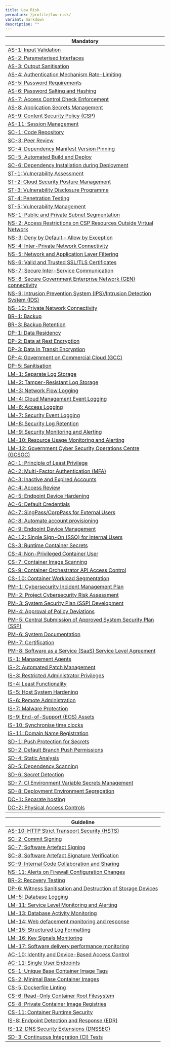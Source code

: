 ```yaml
---
title: Low Risk
permalink: /profile/low-risk/
variant: markdown
description: ""
---
```

| Mandatory |
| ---- |
| [AS-1: Input Validation](/control-catalog/as/#as-1) |
| [AS-2: Parameterised Interfaces](/control-catalog/as/#as-2) |
| [AS-3: Output Sanitisation](/control-catalog/as/#as-3) |
| [AS-4: Authentication Mechanism Rate-Limiting](/control-catalog/as/#as-4) |
| [AS-5: Password Requirements](/control-catalog/as/#as-5) |
| [AS-6: Password Salting and Hashing](/control-catalog/as/#as-6) |
| [AS-7: Access Control Check Enforcement](/control-catalog/as/#as-7) |
| [AS-8: Application Secrets Management](/control-catalog/as/#as-8) |
| [AS-9: Content Security Policy (CSP)](/control-catalog/as/#as-9) |
| [AS-11: Session Management](/control-catalog/as/#as-11) |
| [SC-1: Code Repository](/control-catalog/sc/#sc-1) |
| [SC-3: Peer Review](/control-catalog/sc/#sc-3) |
| [SC-4: Dependency Manifest Version Pinning](/control-catalog/sc/#sc-4) |
| [SC-5: Automated Build and Deploy](/control-catalog/sc/#sc-5) |
| [SC-6: Dependency Installation during Deployment](/control-catalog/sc/#sc-6) |
| [ST-1: Vulnerability Assessment](/control-catalog/st/#st-1) |
| [ST-2: Cloud Security Posture Management](/control-catalog/st/#st-2) |
| [ST-3: Vulnerability Disclosure Programme](/control-catalog/st/#st-3) |
| [ST-4: Penetration Testing](/control-catalog/st/#st-4) |
| [ST-5: Vulnerability Management](/control-catalog/st/#st-5) |
| [NS-1: Public and Private Subnet Segmentation](/control-catalog/ns/#ns-1) |
| [NS-2: Access Restrictions on CSP Resources Outside Virtual Network](/control-catalog/ns/#ns-2) |
| [NS-3: Deny by Default – Allow by Exception](/control-catalog/ns/#ns-3) |
| [NS-4: Inter-Private Network Connectivity](/control-catalog/ns/#ns-4) |
| [NS-5: Network and Application Layer Filtering](/control-catalog/ns/#ns-5) |
| [NS-6: Valid and Trusted SSL/TLS Certificates](/control-catalog/ns/#ns-6) |
| [NS-7: Secure Inter-Service Communication](/control-catalog/ns/#ns-7) |
| [NS-8: Secure Government Enterprise Network (GEN) connectivity](/control-catalog/ns/#ns-8) |
| [NS-9: Intrusion Prevention System (IPS)/Intrusion Detection System (IDS)](/control-catalog/ns/#ns-9) |
| [NS-10: Private Network Connectivity](/control-catalog/ns/#ns-10) |
| [BR-1: Backup](/control-catalog/br/#br-1) |
| [BR-3: Backup Retention](/control-catalog/br/#br-3) |
| [DP-1: Data Residency](/control-catalog/dp/#dp-1) |
| [DP-2: Data at Rest Encryption](/control-catalog/dp/#dp-2) |
| [DP-3: Data in Transit Encryption](/control-catalog/dp/#dp-3) |
| [DP-4: Government on Commercial Cloud (GCC)](/control-catalog/dp/#dp-4) |
| [DP-5: Sanitisation](/control-catalog/dp/#dp-5) |
| [LM-1: Separate Log Storage](/control-catalog/lm/#lm-1) |
| [LM-2: Tamper-Resistant Log Storage](/control-catalog/lm/#lm-2) |
| [LM-3: Network Flow Logging](/control-catalog/lm/#lm-3) |
| [LM-4: Cloud Management Event Logging](/control-catalog/lm/#lm-4) |
| [LM-6: Access Logging](/control-catalog/lm/#lm-6) |
| [LM-7: Security Event Logging](/control-catalog/lm/#lm-7) |
| [LM-8: Security Log Retention](/control-catalog/lm/#lm-8) |
| [LM-9: Security Monitoring and Alerting](/control-catalog/lm/#lm-9) |
| [LM-10: Resource Usage Monitoring and Alerting](/control-catalog/lm/#lm-10) |
| [LM-12: Government Cyber Security Operations Centre (GCSOC)](/control-catalog/lm/#lm-12) |
| [AC-1: Principle of Least Privilege](/control-catalog/ac/#ac-1) |
| [AC-2: Multi-Factor Authentication (MFA)](/control-catalog/ac/#ac-2) |
| [AC-3: Inactive and Expired Accounts](/control-catalog/ac/#ac-3) |
| [AC-4: Access Review](/control-catalog/ac/#ac-4) |
| [AC-5: Endpoint Device Hardening](/control-catalog/ac/#ac-5) |
| [AC-6: Default Credentials](/control-catalog/ac/#ac-6) |
| [AC-7: SingPass/CorpPass for External Users](/control-catalog/ac/#ac-7) |
| [AC-8: Automate account provisioning](/control-catalog/ac/#ac-8) |
| [AC-9: Endpoint Device Management](/control-catalog/ac/#ac-9) |
| [AC-12: Single Sign-On (SSO) for Internal Users](/control-catalog/ac/#ac-12) |
| [CS-3: Runtime Container Secrets](/control-catalog/cs/#cs-3) |
| [CS-4: Non-Privileged Container User](/control-catalog/cs/#cs-4) |
| [CS-7: Container Image Scanning](/control-catalog/cs/#cs-7) |
| [CS-9: Container Orchestrator API Access Control](/control-catalog/cs/#cs-9) |
| [CS-10: Container Workload Segmentation](/control-catalog/cs/#cs-10) |
| [PM-1: Cybersecurity Incident Management Plan](/control-catalog/pm/#pm-1) |
| [PM-2: Project Cybersecurity Risk Assessment](/control-catalog/pm/#pm-2) |
| [PM-3: System Security Plan (SSP) Development](/control-catalog/pm/#pm-3) |
| [PM-4: Approval of Policy Deviations](/control-catalog/pm/#pm-4) |
| [PM-5: Central Submission of Approved System Security Plan (SSP)](/control-catalog/pm/#pm-5) |
| [PM-6: System Documentation](/control-catalog/pm/#pm-6) |
| [PM-7: Certification](/control-catalog/pm/#pm-7) |
| [PM-8: Software as a Service (SaaS) Service Level Agreement](/control-catalog/pm/#pm-8) |
| [IS-1: Management Agents](/control-catalog/is/#is-1) |
| [IS-2: Automated Patch Management](/control-catalog/is/#is-2) |
| [IS-3: Restricted Administrator Privileges](/control-catalog/is/#is-3) |
| [IS-4: Least Functionality](/control-catalog/is/#is-4) |
| [IS-5: Host System Hardening](/control-catalog/is/#is-5) |
| [IS-6: Remote Administration](/control-catalog/is/#is-6) |
| [IS-7: Malware Protection](/control-catalog/is/#is-7) |
| [IS-9: End-of-Support (EOS) Assets](/control-catalog/is/#is-9) |
| [IS-10: Synchronise time clocks](/control-catalog/is/#is-10) |
| [IS-11: Domain Name Registration](/control-catalog/is/#is-11) |
| [SD-1: Push Protection for Secrets](/control-catalog/sd/#sd-1) |
| [SD-2: Default Branch Push Permissions](/control-catalog/sd/#sd-2) |
| [SD-4: Static Analysis](/control-catalog/sd/#sd-4) |
| [SD-5: Dependency Scanning](/control-catalog/sd/#sd-5) |
| [SD-6: Secret Detection](/control-catalog/sd/#sd-6) |
| [SD-7: CI Environment Variable Secrets Management](/control-catalog/sd/#sd-7) |
| [SD-8: Deployment Environment Segregation](/control-catalog/sd/#sd-8) |
| [DC-1: Separate hosting](/control-catalog/dc/#dc-1) |
| [DC-2: Physical Access Controls](/control-catalog/dc/#dc-2) |



| Guideline |
| ---- |
| [AS-10: HTTP Strict Transport Security (HSTS)](/control-catalog/as/#as-10) |
| [SC-2: Commit Signing](/control-catalog/sc/#sc-2) |
| [SC-7: Software Artefact Signing](/control-catalog/sc/#sc-7) |
| [SC-8: Software Artefact Signature Verification](/control-catalog/sc/#sc-8) |
| [SC-9: Internal Code Collaboration and Sharing](/control-catalog/sc/#sc-9) |
| [NS-11: Alerts on Firewall Configuration Changes](/control-catalog/ns/#ns-11) |
| [BR-2: Recovery Testing](/control-catalog/br/#br-2) |
| [DP-6: Witness Sanitisation and Destruction of Storage Devices](/control-catalog/dp/#dp-6) |
| [LM-5: Database Logging](/control-catalog/lm/#lm-5) |
| [LM-11: Service Level Monitoring and Alerting](/control-catalog/lm/#lm-11) |
| [LM-13: Database Activity Monitoring](/control-catalog/lm/#lm-13) |
| [LM-14: Web defacement monitoring and response](/control-catalog/lm/#lm-14) |
| [LM-15: Structured Log Formatting](/control-catalog/lm/#lm-15) |
| [LM-16: Key Signals Monitoring](/control-catalog/lm/#lm-16) |
| [LM-17: Software delivery performance monitoring](/control-catalog/lm/#lm-17) |
| [AC-10: Identity and Device-Based Access Control](/control-catalog/ac/#ac-10) |
| [AC-11: Single User Endpoints](/control-catalog/ac/#ac-11) |
| [CS-1: Unique Base Container Image Tags](/control-catalog/cs/#cs-1) |
| [CS-2: Minimal Base Container Images](/control-catalog/cs/#cs-2) |
| [CS-5: Dockerfile Linting](/control-catalog/cs/#cs-5) |
| [CS-6: Read-Only Container Root Filesystem](/control-catalog/cs/#cs-6) |
| [CS-8: Private Container Image Registries](/control-catalog/cs/#cs-8) |
| [CS-11: Container Runtime Security](/control-catalog/cs/#cs-11) |
| [IS-8: Endpoint Detection and Response (EDR)](/control-catalog/is/#is-8) |
| [IS-12: DNS Security Extensions (DNSSEC)](/control-catalog/is/#is-12) |
| [SD-3: Continuous Integration (CI) Tests](/control-catalog/sd/#sd-3) |


